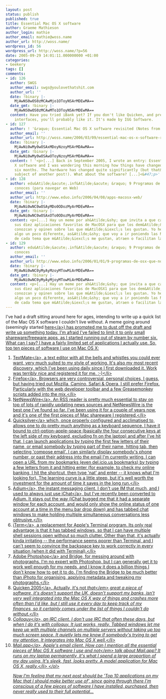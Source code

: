 ```yaml
---
layout: post
status: publish
published: true
title: Essential Mac OS X software
author: Graeme Mathieson
author_login: mathie
author_email: mathie@woss.name
author_url: http://woss.name/
wordpress_id: 56
wordpress_url: http://woss.name/?p=56
date: 2005-09-29 14:01:11.000000000 +01:00
categories:
- Geekery
tags: []
comments:
- id: 126
  author: SWGS
  author_email: swgs@youlovethatshit.com
  author_url: ''
  date: !binary |-
    MjAwNS0wOS0zMCAwMjo1OToyNSArMDEwMA==
  date_gmt: !binary |-
    MjAwNS0wOS0zMCAwMTo1OToyNSArMDEwMA==
  content: Have you tried iBank yet? If you don't like Quicken, and prefer one window
    interfaces, you'll probably like it. It's made by IGG Software.
- id: 127
  author: ! '&raquo; Essential Mac OS X software revisited (Notes from a messy desk)'
  author_email: ''
  author_url: http://woss.name/2006/03/09/essential-mac-os-x-software-revisited/
  date: !binary |-
    MjAwNi0wMy0wOSAxMDoyNzoyMSArMDAwMA==
  date_gmt: !binary |-
    MjAwNi0wMy0wOSAwOToyNzoyMSArMDAwMA==
  content: ! '<p>[...] Back in September 2005, I wrote an entry: Essential Mac OS
    X software and I was wondering this morning how things have changed in the past
    six months. The hardware has changed quite significantly (but that&#8217;s the
    subject of another post!). What about the software? [...]<&#47;p>'
- id: 128
  author: edu&Atilde;&acute;.inf&Atilde;&acute; &raquo; 9 Programas de OSX que no
    conoces (para navegar en Web)
  author_email: ''
  author_url: http://www.eduo.info/2006/04/08/apps-macosx-web/
  date: !binary |-
    MjAwNi0wNC0wOSAyMDo0ODozMyArMDEwMA==
  date_gmt: !binary |-
    MjAwNi0wNC0wOSAxOTo0ODozMyArMDEwMA==
  content: <p>[...] Hay un meme por ah&Atilde;&shy; que invita a que cada quien ponga
    sus diez aplicaciones favoritas de MacOSX para que los dem&Atilde;&iexcl;s las
    conozcan y opinen sobre las que m&Atilde;&iexcl;s les gustan. Yo he decidido hacer
    algo un poco diferente, as&Atilde;&shy; que voy a ir poniendo las NUEVE1 aplicaciones
    de cada tema que m&Atilde;&iexcl;s me gustan, atraen o facilitan la vida. [...]<&#47;p>
- id: 129
  author: edu&Atilde;&acute;.inf&Atilde;&acute; &raquo; 9 Programas de OSX que no
    conoces
  author_email: ''
  author_url: http://www.eduo.info/2006/01/01/9-programas-de-osx-que-no-conoces/
  date: !binary |-
    MjAwNi0wNC0yMyAyMzoyMTowMiArMDEwMA==
  date_gmt: !binary |-
    MjAwNi0wNC0yMyAyMjoyMTowMiArMDEwMA==
  content: <p>[...] Hay un meme por ah&Atilde;&shy; que invita a que cada quien ponga
    sus diez aplicaciones favoritas de MacOSX1 para que los dem&Atilde;&iexcl;s las
    conozcan y opinen sobre las que m&Atilde;&iexcl;s les gustan. Yo he decidido hacer
    algo un poco diferente, as&Atilde;&shy; que voy a ir poniendo las NUEVE2 aplicaciones
    de cada tema que m&Atilde;&iexcl;s me gustan, atraen o facilitan la vida. [...]<&#47;p>
---
```

I've had a draft sitting around here for ages, intending to write up a quick list of the Mac OS X software I couldn't live without.  A meme going around (seemingly started <a href="http:&#47;&#47;gigaom.com&#47;2005&#47;09&#47;03&#47;10macapps&#47;" title="10 Mac Apps">here<&#47;a>) has prompted me to dust off the draft and write up something today.  I'm afraid I've failed to limit it to only small shareware&#47;freeware apps, as I started running out of steam by number six.  What can I say?  I have a fairly limited set of applications I actually use.  So, top ten pieces of software I use on Mac OS X:

<ol>
  <li><a href="http:&#47;&#47;macromates.com&#47;">TextMate<&#47;a>, a text editor with all the bells and whistles you could ever want, very much suited to my style of working.  It's also my most recent discovery, which I've been using daily since I first downloaded it.  Work was terribly nice and registered it for me. :-)<&#47;li>
  <li><a href="http:&#47;&#47;www.mozilla.org&#47;products&#47;firefox&#47;">Firefox<&#47;a>.  Browsers are very controversial, personal choices, I guess, but having tried out Mozilla, Camino, Safari &amp; Opera, I still prefer Firefox.  Particularly with the web developer toolbar and a few Greasemonkey scripts added into the mix.<&#47;li>
  <li><a href="http:&#47;&#47;ranchero.com&#47;netnewswire&#47;">NetNewsWire<&#47;a>.  An RSS reader is pretty much essential to stay on top of lots of rapidly updating news sources and NetNewsWire is the best one I've found so far.  I've been using it for a couple of years now, and it's one of the first pieces of Mac shareware I registered.<&#47;li>
  <li><a href="http:&#47;&#47;quicksilver.blacktree.com&#47;">Quicksilver<&#47;a> which, once properly configured and acclimatised to, allows one to do pretty much anything as a keyboard sequence.  I have it bound to ctrl-option-apple-space (basically the four consecutive keys at the left side of my keyboard, excluding fn on the laptop) and after I've hit that, I can launch applications by typing the first few letters of their name, or email somebody by typing part of their name, hitting tab, then selecting 'compose email'.  I can similarly display somebody's phone number, or past their address into the email I'm currently writing.  I can open a URL from my bookmarks (even del.icio.us bookmarks) by typing a few letters from it and hitting enter (for example, to check my online banking, I hit the shortcut, then type 'nat' and enter -- it knows what I'm looking for).  The learning curve is a little steep, but it's well worth the investment for the amount of time it saves in the long run.<&#47;li>
  <li><a href="http:&#47;&#47;www.adiumx.com&#47;">Adium<&#47;a>, the instant messaging client.  I don't use IM that much, and I used to always just use <a href="http:&#47;&#47;www.apple.com&#47;macosx&#47;features&#47;ichat&#47;">iChat<&#47;a>, but I've recently been converted to Adium.  It stays out the way (iChat bugged me that it had a separate window for each account, and would only show the online status of one account at a time in the menu bar drop down) and has tabbed chat windows to make holding multiple simultaneous conversations less obtrusive.<&#47;li>
  <li><a href="http:&#47;&#47;iterm.sourceforge.net&#47;">iTerm<&#47;a>, a replacement for Apple's Terminal program.  Its only real advantage is that it has tabbed windows, so that I can have multiple shell sessions open without so much clutter.  Other than that, it's actually kinda irritating -- the performance seems poorer than Terminal, and I can't seem to convince the backspace key to work correctly in every situation (when it did with Terminal).<&#47;li>
  <li><a href="http:&#47;&#47;www.adobe.com&#47;products&#47;photoshop&#47;">Adobe Photoshop<&#47;a> and Bridge, for messing around with photographs.  I'm no expert with Photoshop, but I can generally get it to work well enough for my needs, and I know it does a billion things I don't know how to get it to do.  I'm finding the Bridge to be much better than iPhoto for organising, applying metadata and tweaking my photographs.<&#47;li>
  <li><a href="http:&#47;&#47;www.quicken.com&#47;">Quicken 2005<&#47;a>.  Actually, it's not <em>that<&#47;em> great a piece of software, it's doesn't support the UK, doesn't support my banks, isn't very well integrated into the Mac OS X way of things and crashes more often than I'd like, but I still use it every day to keep track of my finances, so it certainly comes under the list of things I couldn't do without.<&#47;li>
  <li><a href="http:&#47;&#47;colloquy.info&#47;">Colloquy<&#47;a>, an IRC client.  I don't use IRC that often these days, but when I do it's with colloquy.  It just works, really.  Tabbed windows let me keep up with multiple channels on multiple servers without taking up too much screen space.  It quietly lets me know if somebody's trying to get my attention.  It integrates into Mac OS X well.<&#47;li>
  <li><a href="http:&#47;&#47;www.apple.com&#47;macosx&#47;features&#47;mail&#47;">Mail.app<&#47;a>, Apple's email client.  How can I mention all the essential pieces of Mac OS X software I use and <em>not<&#47;em> talk about Mail.app?  It runs on my laptop permanently, it's what I spend a large proportion of my day using.  It's sleek, fast, looks pretty.  A model application for Mac OS X, really.<&#47;li>
<&#47;ol>

Now I'm feeling that my next post should be 'Top 10 applications on my Mac that I should make better use of', since going through there I'm conscious of a few pieces of software I have installed, purchased, then never really used to their full potential...
